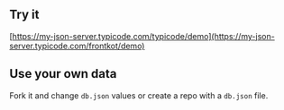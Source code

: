## Try it

[https://my-json-server.typicode.com/typicode/demo](https://my-json-server.typicode.com/frontkot/demo)

## Use your own data

Fork it and change `db.json` values or create a repo with a `db.json` file.
